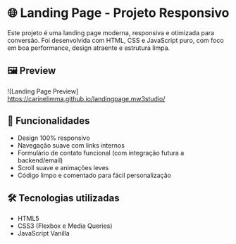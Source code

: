 # 🌐 Landing Page - Projeto Responsivo

Este projeto é uma landing page moderna, responsiva e otimizada para conversão. Foi desenvolvida com HTML, CSS e JavaScript puro, com foco em boa performance, design atraente e estrutura limpa.

## 🖼️ Preview

![Landing Page Preview] https://carinelimma.github.io/landingpage.mw3studio/

## 🚀 Funcionalidades

- Design 100% responsivo
- Navegação suave com links internos
- Formulário de contato funcional (com integração futura a backend/email)
- Scroll suave e animações leves
- Código limpo e comentado para fácil personalização

## 🛠️ Tecnologias utilizadas

- HTML5
- CSS3 (Flexbox e Media Queries)
- JavaScript Vanilla










